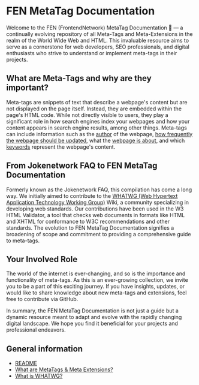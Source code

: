 # FEN MetaTag Documentation

Welcome to the FEN (FrontendNetwork) MetaTag Documentation 🎉 — a continually evolving repository of all Meta-Tags and Meta-Extensions in the realm of the World Wide Web and HTML. This invaluable resource aims to serve as a cornerstone for web developers, SEO professionals, and digital enthusiasts who strive to understand or implement meta-tags in their projects.

## What are Meta-Tags and why are they important?

Meta-tags are snippets of text that describe a webpage's content but are not displayed on the page itself. Instead, they are embedded within the page's HTML code. While not directly visible to users, they play a significant role in how search engines index your webpages and how your content appears in search engine results, among other things. Meta-tags can include information such as the [author](metatags/Miscellaneous/author) of the webpage, [how frequently the webpage should be updated](metatags/SEO/revisit-after), what the [webpage is about](metatags/SEO/description), and which [keywords](metatags/Miscellaneous/keywords) represent the webpage's content.

## From Jokenetwork FAQ to FEN MetaTag Documentation

Formerly known as the Jokenetwork FAQ, this compilation has come a long way. We initially aimed to contribute to the [WHATWG (Web Hypertext Application Technology Working Group)](WHATWG) Wiki, a community specializing in developing web standards. Our contributions have been used in the W3 HTML Validator, a tool that checks web documents in formats like HTML and XHTML for conformance to W3C recommendations and other standards. The evolution to FEN MetaTag Documentation signifies a broadening of scope and commitment to providing a comprehensive guide to meta-tags.

## Your Involved Role

The world of the internet is ever-changing, and so is the importance and functionality of meta-tags. As this is an ever-growing collection, we invite you to be a part of this exciting journey. If you have insights, updates, or would like to share knowledge about new meta-tags and extensions, feel free to contribute via GitHub.

In summary, the FEN MetaTag Documentation is not just a guide but a dynamic resource meant to adapt and evolve with the rapidly changing digital landscape. We hope you find it beneficial for your projects and professional endeavors.

## General information

- [README](README)
- [What are MetaTags & Meta Extensions?](MetaExtensions)
- [What is WHATWG?](WHATWG)